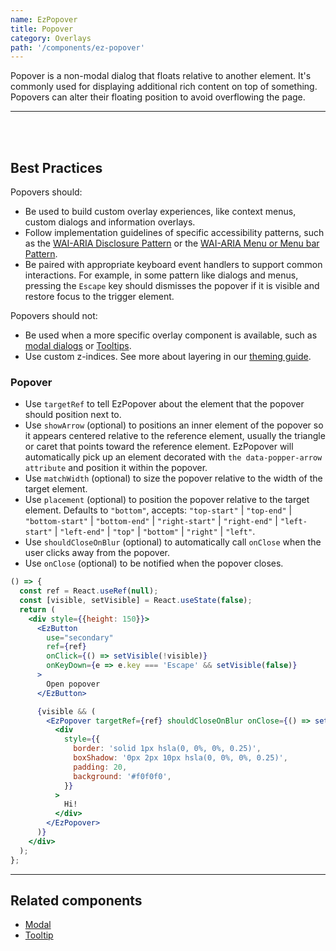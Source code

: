 ```yaml
---
name: EzPopover
title: Popover
category: Overlays
path: '/components/ez-popover'
---
```


Popover is a non-modal dialog that floats relative to another element. It's commonly used for displaying additional rich content on top of something. Popovers can alter their floating position to avoid overflowing the page.

---

<EzAlert
  headline="Heads up!"
  tagline="EzPopover is a low-level building block for building more complex interactions like context menus, custom dialogs and information overlays. Additional care should be taken to ensure the interactions you are building are accessible, in particular, when handling user events, key presses and focus."
  use="info"
/>

<br/>
<br/>

## Best Practices

Popovers should:

- Be used to build custom overlay experiences, like context menus, custom dialogs and information overlays.
- Follow implementation guidelines of specific accessibility patterns, such as the [WAI-ARIA Disclosure Pattern](https://www.w3.org/TR/wai-aria-practices/#disclosure) or the [WAI-ARIA Menu or Menu bar Pattern](https://www.w3.org/TR/wai-aria-practices/#menu).
- Be paired with appropriate keyboard event handlers to support common interactions. For example, in some pattern like dialogs and menus, pressing the `Escape` key should dismisses the popover if it is visible and restore focus to the trigger element.

Popovers should not:

- Be used when a more specific overlay component is available, such as [modal dialogs](/components/ez-modal) or [Tooltips](/components/components/ez-tooltip).
- Use custom z-indices. See more about layering in our [theming guide](/guides/theming/#layering).

### Popover

- Use `targetRef` to tell EzPopover about the element that the popover should position next to.
- Use `showArrow` (optional) to positions an inner element of the popover so it appears centered relative to the reference element, usually the triangle or caret that points toward the reference element. EzPopover will automatically pick up an element decorated with `the data-popper-arrow attribute` and position it within the popover.
- Use `matchWidth` (optional) to size the popover relative to the width of the target element.
- Use `placement` (optional) to position the popover relative to the target element. Defaults to `"bottom"`, accepts: `"top-start"` | `"top-end"` | `"bottom-start"` | `"bottom-end"` | `"right-start"` | `"right-end"` | `"left-start"` | `"left-end"` | `"top"` | `"bottom"` | `"right"` | `"left"`.
- Use `shouldCloseOnBlur` (optional) to automatically call `onClose` when the user clicks away from the popover.
- Use `onClose` (optional) to be notified when the popover closes.

```jsx
() => {
  const ref = React.useRef(null);
  const [visible, setVisible] = React.useState(false);
  return (
    <div style={{height: 150}}>
      <EzButton
        use="secondary"
        ref={ref}
        onClick={() => setVisible(!visible)}
        onKeyDown={e => e.key === 'Escape' && setVisible(false)}
      >
        Open popover
      </EzButton>

      {visible && (
        <EzPopover targetRef={ref} shouldCloseOnBlur onClose={() => setVisible(false)}>
          <div
            style={{
              border: 'solid 1px hsla(0, 0%, 0%, 0.25)',
              boxShadow: '0px 2px 10px hsla(0, 0%, 0%, 0.25)',
              padding: 20,
              background: '#f0f0f0',
            }}
          >
            Hi!
          </div>
        </EzPopover>
      )}
    </div>
  );
};
```

---

## Related components

- [Modal](/components/ez-modal)
- [Tooltip](/components/components/ez-tooltip)
